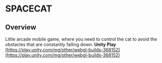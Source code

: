 # SPACECAT
## Overview
Little arcade mobile game, where you need to control the cat to avoid the obstacles that are constantly falling down. 
**Unity Play** [https://play.unity.com/mg/other/webgl-builds-368152](https://play.unity.com/mg/other/webgl-builds-368152)

